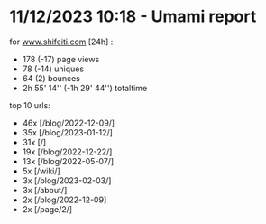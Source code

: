# 11/12/2023 10:18 - Umami report
for www.shifeiti.com [24h] :

 - 178 (-17) page views
 - 78 (-14) uniques
 - 64 (2) bounces
 - 2h 55' 14'' (-1h 29' 44'') totaltime


top 10 urls:
 - 46x [/blog/2022-12-09/]
 - 35x [/blog/2023-01-12/]
 - 31x [/]
 - 19x [/blog/2022-12-22/]
 - 13x [/blog/2022-05-07/]
 - 5x [/wiki/]
 - 3x [/blog/2023-02-03/]
 - 3x [/about/]
 - 2x [/blog/2022-12-09]
 - 2x [/page/2/]


